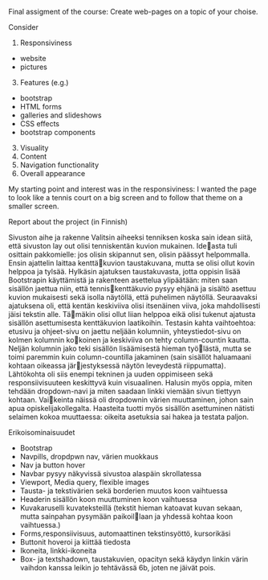 Final assigment of the course: Create web-pages on a topic of your choise.

Consider
1.	Responsiviness
- website
- pictures
3.	Features (e.g.)
- bootstrap
- HTML forms
-	galleries and slideshows
- CSS effects
- bootstrap components
3.	Visuality
4.	Content
5.	Navigation functionality
6.	Overall appearance

	
My starting point and interest was in the responsiviness: I wanted the page to look like a tennis court on a big screen and to follow that theme on a smaller screen. 


Report about the project (in Finnish)

Sivuston aihe ja rakenne 
Valitsin aiheeksi tenniksen koska sain idean siitä, että sivuston lay out olisi tenniskentän kuvion mukainen. Ideasta tuli osittain pakkomielle: jos olisin skipannut sen, olisin päässyt helpommalla. Ensin ajattelin laittaa kenttäkuvion taustakuvana, mutta se olisi ollut kovin helppoa ja tylsää. Hylkäsin ajatuksen taustakuvasta, jotta oppisin 
lisää Bootstrapin käyttämistä ja rakenteen asettelua ylipäätään: miten saan sisällön jaettua niin, että tenniskenttäkuvio pysyy ehjänä ja sisältö asettuu kuvion mukaisesti sekä isolla näytöllä, että puhelimen näytöllä. 
Seuraavaksi ajatuksena oli, että kentän keskiviiva olisi itsenäinen viiva, joka mahdollisesti jäisi tekstin alle. Tämäkin olisi ollut liian helppoa eikä olisi tukenut ajatusta sisällön asettumisesta kenttäkuvion laatikoihin. Testasin 
kahta vaihtoehtoa: etusivu ja ohjeet-sivu on jaettu neljään kolumniin, yhteystiedot-sivu on kolmen kolumnin kokoinen ja keskiviiva on tehty column-countin kautta. Neljän kolumnin jako teki sisällön lisäämisestä hieman työlästä, mutta se toimi paremmin kuin column-countilla jakaminen (sain sisällöt haluamaani kohtaan oikeassa järjestyksessä näytön leveydestä riippumatta). 
Lähtökohta oli siis enempi tekninen ja uuden oppimiseen sekä responsiivisuuteen keskittyvä kuin visuaalinen. 
Halusin myös oppia, miten tehdään dropdown-navi ja miten saadaan linkki viemään sivun tiettyyn kohtaan. Vaikeinta näissä oli dropdownin värien muuttaminen, johon sain apua opiskelijakollegalta. Haasteita tuotti myös 
sisällön asettuminen nätisti selaimen kokoa muuttaessa: oikeita asetuksia sai hakea ja testata paljon. 


Erikoisominaisuudet 
- Bootstrap 
- Navpills, dropdpwn nav, värien muokkaus 
- Nav ja button hover 
- Navbar pysyy näkyvissä sivustoa alaspäin skrollatessa 
- Viewport, Media query, flexible images 
- Tausta- ja tekstivärien sekä borderien muutos koon vaihtuessa 
- Headerin sisällön koon muuttuminen koon vaihtuessa 
- Kuvakaruselli kuvateksteillä (tekstit hieman katoavat kuvan sekaan, mutta sainpahan pysymään paikoillaan ja yhdessä kohtaa koon vaihtuessa.) 
- Forms,responsiivisuus, automaattinen tekstinsyöttö, kursorikäsi 
- Buttonit hoveroi ja kiittää tiedosta 
- Ikoneita, linkki-ikoneita 
- Box- ja textshadown, taustakuvien, opacityn sekä käydyn linkin värin vaihdon kanssa leikin jo tehtävässä 
6b, joten ne jäivät pois. 
